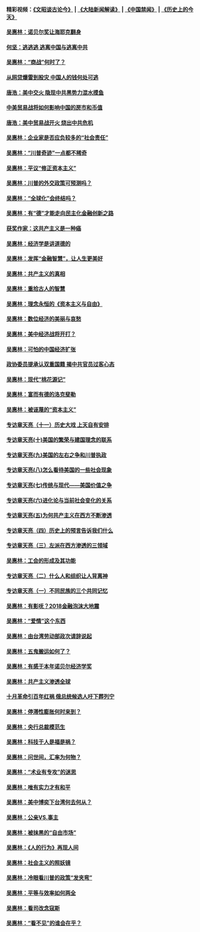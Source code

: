 #### 精彩视频：[《文昭谈古论今》](https://github.com/gfw-breaker/wenzhao) | [《大陆新闻解读》](https://github.com/gfw-breaker/ntdtv-comedy) | [《中国禁闻》](https://github.com/gfw-breaker/ntdtv-news) | [《历史上的今天》](https://github.com/gfw-breaker/today-in-history) 

#### [吴惠林：诺贝尔奖让海耶克翻身](../pages/nsc423/n10890049.md?t=02031505) 

#### [何坚：逃逃逃 逃离中国与逃离中共](../pages/nsc423/n10592891.md?t=02031505) 

#### [吴惠林：“商战”何时了？](../pages/nsc423/n10573558.md?t=02031505) 

#### [从网贷爆雷到股灾 中国人的钱何处可逃](../pages/nsc423/n10572800.md?t=02031505) 

#### [唐浩：美中交火 隐现中共黑势力混水摸鱼](../pages/nsc423/n10544040.md?t=02031505) 

#### [中美贸易战将如何影响中国的房市和币值](../pages/nsc423/n10543697.md?t=02031505) 

#### [唐浩：美中贸易战开火 烧出中共危机](../pages/nsc423/n10540126.md?t=02031505) 

#### [吴惠林：企业家是否应负较多的“社会责任”](../pages/nsc423/n10535022.md?t=02031505) 

#### [吴惠林：“川普奇迹”一点都不稀奇](../pages/nsc423/n10512808.md?t=02031505) 

#### [吴惠林：平议“修正资本主义”](../pages/nsc423/n10495724.md?t=02031505) 

#### [吴惠林：川普的外交政策可预测吗？](../pages/nsc423/n10462387.md?t=02031505) 

#### [吴惠林：“全球化”会终结吗？](../pages/nsc423/n10452838.md?t=02031505) 

#### [吴惠林：有“德”才能走向民主化金融创新之路](../pages/nsc423/n10432292.md?t=02031505) 

#### [获奖作家：这共产主义是一种癌](../pages/nsc423/n10431541.md?t=02031505) 

#### [吴惠林：经济学是讲道德的](../pages/nsc423/n10398014.md?t=02031505) 

#### [吴惠林：发挥“金融智慧”，让人生更美好](../pages/nsc423/n10375019.md?t=02031505) 

#### [吴惠林：共产主义的真相](../pages/nsc423/n10351394.md?t=02031505) 

#### [吴惠林：重拾古人的智慧](../pages/nsc423/n10337691.md?t=02031505) 

#### [吴惠林：理念永恒的《资本主义与自由》](../pages/nsc423/n10316274.md?t=02031505) 

#### [吴惠林：数位经济的美丽与哀愁](../pages/nsc423/n10292946.md?t=02031505) 

#### [吴惠林：美中经济战将开打？](../pages/nsc423/n10258825.md?t=02031505) 

#### [吴惠林：可怕的中国经济扩张](../pages/nsc423/n10219147.md?t=02031505) 

#### [政协委员提承认双重国籍 揭中共官员过客心态](../pages/nsc423/n10208809.md?t=02031505) 

#### [吴惠林：现代“桃花源记”](../pages/nsc423/n10185234.md?t=02031505) 

#### [吴惠林：富而有德的洛克斐勒](../pages/nsc423/n10142264.md?t=02031505) 

#### [吴惠林：被诬蔑的“资本主义”](../pages/nsc423/n10124816.md?t=02031505) 

#### [专访章天亮（十一）历史大戏 上天自有安排](../pages/nsc423/n10094905.md?t=02031505) 

#### [专访章天亮(十)美国的繁荣与建国理念的联系](../pages/nsc423/n10094899.md?t=02031505) 

#### [专访章天亮(九)美国的左右之争和川普执政](../pages/nsc423/n10094889.md?t=02031505) 

#### [专访章天亮(八)怎么看待美国的一些社会现象](../pages/nsc423/n10094857.md?t=02031505) 

#### [专访章天亮(七)传统与现代——美国价值之争](../pages/nsc423/n10093140.md?t=02031505) 

#### [专访章天亮(六)进化论与当前社会变化的关系](../pages/nsc423/n10092036.md?t=02031505) 

#### [专访章天亮(五)为何共产主义在西方不断渗透](../pages/nsc423/n10083620.md?t=02031505) 

#### [专访章天亮（四）历史上的预言告诉我们什么](../pages/nsc423/n10083606.md?t=02031505) 

#### [专访章天亮（三）左派在西方渗透的三领域](../pages/nsc423/n10081115.md?t=02031505) 

#### [吴惠林：工会的形成及其功能](../pages/nsc423/n10080633.md?t=02031505) 

#### [专访章天亮（二）什么人和组织让人背离神](../pages/nsc423/n10076637.md?t=02031505) 

#### [专访章天亮（一）不同民族的三个共同记忆](../pages/nsc423/n10074188.md?t=02031505) 

#### [吴惠林：有影呒？2018金融泡沫大地震](../pages/nsc423/n10040534.md?t=02031505) 

#### [吴惠林：“爱情”这个东西](../pages/nsc423/n10019423.md?t=02031505) 

#### [吴惠林：由台湾劳动部政次请辞说起](../pages/nsc423/n9979679.md?t=02031505) 

#### [吴惠林：五鬼搬运如何了？](../pages/nsc423/n9925338.md?t=02031505) 

#### [吴惠林：有感于本年诺贝尔经济学奖](../pages/nsc423/n9871883.md?t=02031505) 

#### [吴惠林：共产主义渗透全球](../pages/nsc423/n9812748.md?t=02031505) 

#### [十月革命引百年红祸 俄总统候选人吁下葬列宁](../pages/nsc423/n9810182.md?t=02031505) 

#### [吴惠林：停滞性膨胀何时来到？](../pages/nsc423/n9764136.md?t=02031505) 

#### [吴惠林：央行总裁模范生](../pages/nsc423/n9728134.md?t=02031505) 

#### [吴惠林：科技于人是福是祸？](../pages/nsc423/n9672982.md?t=02031505) 

#### [吴惠林：问世间，汇率为何物？](../pages/nsc423/n9621788.md?t=02031505) 

#### [吴惠林：“术业有专攻”的迷思](../pages/nsc423/n9580363.md?t=02031505) 

#### [吴惠林：唯有实力才有和平](../pages/nsc423/n9529599.md?t=02031505) 

#### [吴惠林：美中博奕下台湾何去何从？](../pages/nsc423/n9483598.md?t=02031505) 

#### [吴惠林：公亲VS.事主](../pages/nsc423/n9425637.md?t=02031505) 

#### [吴惠林：被抹黑的“自由市场”](../pages/nsc423/n9351545.md?t=02031505) 

#### [吴惠林：《人的行为》再现人间](../pages/nsc423/n9296339.md?t=02031505) 

#### [吴惠林：社会主义的照妖镜](../pages/nsc423/n9243460.md?t=02031505) 

#### [吴惠林：冷眼看川普的政策“发夹弯”](../pages/nsc423/n9120684.md?t=02031505) 

#### [吴惠林：平等与效率如何两全](../pages/nsc423/n9075430.md?t=02031505) 

#### [吴惠林：看司改念寇斯](../pages/nsc423/n9024915.md?t=02031505) 

#### [吴惠林：“看不见”的谁会在乎？](../pages/nsc423/n8977488.md?t=02031505) 

